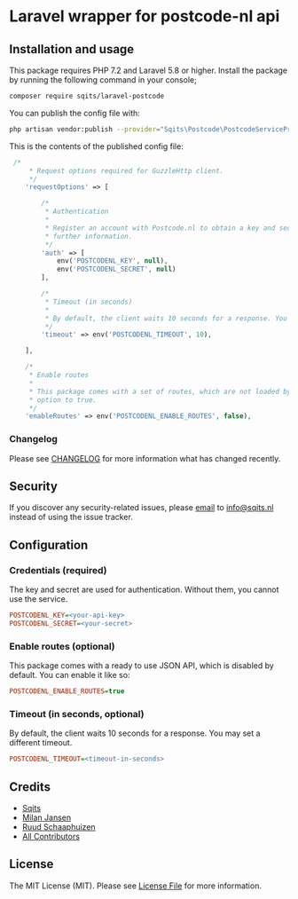 # Laravel wrapper for postcode-nl api

## Installation and usage
This package requires PHP 7.2 and Laravel 5.8 or higher. Install the package by running the following command in your console;

``` bash
composer require sqits/laravel-postcode
```

You can publish the config file with:

``` bash
php artisan vendor:publish --provider="Sqits\Postcode\PostcodeServiceProvider" --tag="config"
```

This is the contents of the published config file:

``` php
 /*
     * Request options required for GuzzleHttp client.
     */
    'requestOptions' => [

        /*
         * Authentication
         *
         * Register an account with Postcode.nl to obtain a key and secret. See https://api.postcode.nl/#register for
         * further information.
         */
        'auth' => [
            env('POSTCODENL_KEY', null),
            env('POSTCODENL_SECRET', null)
        ],

        /*
         * Timeout (in seconds)
         *
         * By default, the client waits 10 seconds for a response. You may set a different timeout.
         */
        'timeout' => env('POSTCODENL_TIMEOUT', 10),

    ],

    /*
     * Enable routes
     *
     * This package comes with a set of routes, which are not loaded by default. In order to use them, set this
     * option to true.
     */
    'enableRoutes' => env('POSTCODENL_ENABLE_ROUTES', false),
```

### Changelog

Please see [CHANGELOG](CHANGELOG.md) for more information what has changed recently.

## Security

If you discover any security-related issues, please [email](mailto:info@sqits.nl) to info@sqits.nl instead of using the issue tracker.

## Configuration

### Credentials (required)

The key and secret are used for authentication. Without them, you cannot use the service. 

```ini
POSTCODENL_KEY=<your-api-key>
POSTCODENL_SECRET=<your-secret>
```

### Enable routes (optional)

This package comes with a ready to use JSON API, which is disabled by default. You can enable it like so:  

```ini
POSTCODENL_ENABLE_ROUTES=true
```

### Timeout (in seconds, optional)

By default, the client waits 10 seconds for a response. You may set a different timeout.

```ini
POSTCODENL_TIMEOUT=<timeout-in-seconds>
```

## Credits

- [Sqits](https://github.com/sqits)
- [Milan Jansen](https://github.com/MilanJn)
- [Ruud Schaaphuizen](https://github.com/rschaaphuizen)
- [All Contributors](../../contributors)

## License

The MIT License (MIT). Please see [License File](LICENSE.md) for more information.
